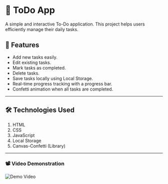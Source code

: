 # 📝 ToDo App

A simple and interactive To-Do application. 
This project helps users efficiently manage their daily tasks.

## 🌟 Features

- Add new tasks easily.
- Edit existing tasks.
- Mark tasks as completed.
- Delete tasks.
- Save tasks locally using Local Storage.
- Real-time progress tracking with a progress bar.
- Confetti animation when all tasks are completed.

---
## 🛠️ Technologies Used
1. HTML
2. CSS
3. JavaScript
4. Local Storage
5. Canvas-Confetti (Library)
   
---

### 📽️ Video Demonstration

![Demo Video](https://github.com/user-attachments/assets/089c6b78-cbd5-44cd-8488-0b30efa86840)

